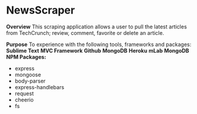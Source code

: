# NewsScraper

<strong>Overview</strong>
This scraping application allows a user to pull the latest articles from TechCrunch; review, comment, favorite or delete an article.

<strong>Purpose</strong>
To experience with the following tools, frameworks and packages:
<strong>Sublime Text</strong>
<strong>MVC Framework</strong>
<strong>Github</strong>
<strong>MongoDB</strong>
<strong>Heroku</strong>
<strong>mLab</strong>
<strong>MongoDB</strong>
<strong>NPM Packages:</strong>
- express
- mongoose
- body-parser
- express-handlebars
- request
- cheerio
- fs
